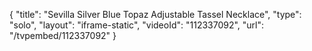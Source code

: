 {
    "title": "Sevilla Silver Blue Topaz Adjustable Tassel Necklace",
    "type": "solo",
    "layout": "iframe-static",
    "videoId": "112337092",
    "url": "\/tvpembed\/112337092"
}